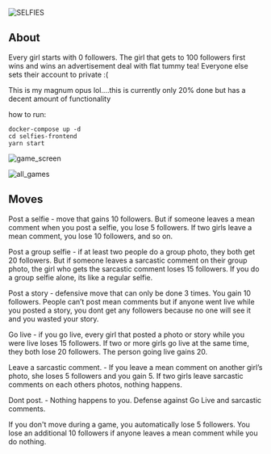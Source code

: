![SELFIES](https://i.ibb.co/CK6K28b/Screen-Shot-2019-07-03-at-2-44-12-PM.png)

## About

Every girl starts with 0 followers. The girl that gets to 100 followers first wins and wins an advertisement deal with flat tummy tea! Everyone else sets their account to private :(

This is my magnum opus lol....this is currently only 20% done but has a decent amount of functionality

how to run:

```
docker-compose up -d
cd selfies-frontend
yarn start
```

![game_screen](https://i.ibb.co/71DDchG/Screen-Shot-2019-07-03-at-7-31-10-PM.png)

![all_games](https://i.ibb.co/qmTPbwM/Screen-Shot-2019-07-03-at-7-17-05-PM.png)

## Moves

Post a selfie - move that gains 10 followers. But if someone leaves a mean comment when you post a selfie, you lose 5 followers. If two girls leave a mean comment, you lose 10 followers, and so on.

Post a group selfie - if at least two people do a group photo, they both get 20 followers. But if someone leaves a sarcastic comment on their group photo, the girl who gets the sarcastic comment loses 15 followers. If you do a group selfie alone, its like a regular selfie.

Post a story - defensive move that can only be done 3 times. You gain 10 followers. People can’t post mean comments but if anyone went live while you posted a story, you dont get any followers because no one will see it and you wasted your story.

Go live - if you go live, every girl that posted a photo or story while you were live loses 15 followers. If two or more girls go live at the same time, they both lose 20 followers. The person going live gains 20.

Leave a sarcastic comment. - If you leave a mean comment on another girl’s photo, she loses 5 followers and you gain 5. If two girls leave sarcastic comments on each others photos, nothing happens.

Dont post. - Nothing happens to you. Defense against Go Live and sarcastic comments.

If you don't move during a game, you automatically lose 5 followers. You lose an additional 10 followers if anyone leaves a mean comment while you do nothing.
